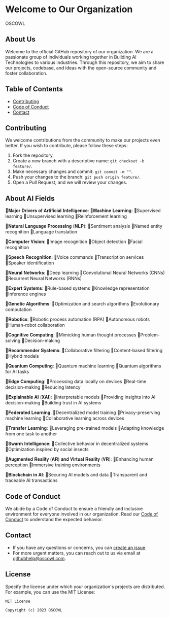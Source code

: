 # Welcome to Our Organization

OSCOWL

## About Us

Welcome to the official GitHub repository of our organization. We are a passionate group of individuals working together in Building AI Technologies to various industries. Through this repository, we aim to share our projects, codebase, and ideas with the open-source community and foster collaboration.

## Table of Contents
- [Contributing](#contributing)
- [Code of Conduct](#code-of-conduct)
- [Contact](#contact)

## Contributing

We welcome contributions from the community to make our projects even better. If you wish to contribute, please follow these steps:

1. Fork the repository.
2. Create a new branch with a descriptive name: `git checkout -b feature/`.
3. Make necessary changes and commit: `git commit -m ""`.
4. Push your changes to the branch: `git push origin feature/`.
5. Open a Pull Request, and we will review your changes.

## About AI Fields
🔹𝐌𝐚𝐣𝐨𝐫 𝐃𝐫𝐢𝐯𝐞𝐫𝐬 𝐨𝐟 𝐀𝐫𝐭𝐢𝐟𝐢𝐜𝐢𝐚𝐥 𝐈𝐧𝐭𝐞𝐥𝐥𝐢𝐠𝐞𝐧𝐜𝐞:
🔹𝐌𝐚𝐜𝐡𝐢𝐧𝐞 𝐋𝐞𝐚𝐫𝐧𝐢𝐧𝐠:
🔸Supervised learning
🔸Unsupervised learning
🔸Reinforcement learning

🔹𝐍𝐚𝐭𝐮𝐫𝐚𝐥 𝐋𝐚𝐧𝐠𝐮𝐚𝐠𝐞 𝐏𝐫𝐨𝐜𝐞𝐬𝐬𝐢𝐧𝐠 (𝐍𝐋𝐏):
🔸Sentiment analysis
🔸Named entity recognition
🔸Language translation

🔹𝐂𝐨𝐦𝐩𝐮𝐭𝐞𝐫 𝐕𝐢𝐬𝐢𝐨𝐧:
🔸Image recognition
🔸Object detection
🔸Facial recognition

🔹𝐒𝐩𝐞𝐞𝐜𝐡 𝐑𝐞𝐜𝐨𝐠𝐧𝐢𝐭𝐢𝐨𝐧:
🔸Voice commands
🔸Transcription services
🔸Speaker identification

🔹𝐍𝐞𝐮𝐫𝐚𝐥 𝐍𝐞𝐭𝐰𝐨𝐫𝐤𝐬:
🔸Deep learning
🔸Convolutional Neural Networks (CNNs)
🔸Recurrent Neural Networks (RNNs)

🔹𝐄𝐱𝐩𝐞𝐫𝐭 𝐒𝐲𝐬𝐭𝐞𝐦𝐬:
🔸Rule-based systems
🔸Knowledge representation
🔸Inference engines

🔹𝐆𝐞𝐧𝐞𝐭𝐢𝐜 𝐀𝐥𝐠𝐨𝐫𝐢𝐭𝐡𝐦𝐬:
🔸Optimization and search algorithms
🔸Evolutionary computation

🔹𝐑𝐨𝐛𝐨𝐭𝐢𝐜𝐬:
🔸Robotic process automation (RPA)
🔸Autonomous robots
🔸Human-robot collaboration

🔹𝐂𝐨𝐠𝐧𝐢𝐭𝐢𝐯𝐞 𝐂𝐨𝐦𝐩𝐮𝐭𝐢𝐧𝐠:
🔸Mimicking human thought processes
🔸Problem-solving
🔸Decision-making

🔹𝐑𝐞𝐜𝐨𝐦𝐦𝐞𝐧𝐝𝐞𝐫 𝐒𝐲𝐬𝐭𝐞𝐦𝐬:
🔸Collaborative filtering
🔸Content-based filtering
🔸Hybrid models

🔹𝐐𝐮𝐚𝐧𝐭𝐮𝐦 𝐂𝐨𝐦𝐩𝐮𝐭𝐢𝐧𝐠:
🔸Quantum machine learning
🔸Quantum algorithms for AI tasks

🔹𝐄𝐝𝐠𝐞 𝐂𝐨𝐦𝐩𝐮𝐭𝐢𝐧𝐠:
🔸Processing data locally on devices
🔸Real-time decision-making
🔸Reducing latency

🔹𝐄𝐱𝐩𝐥𝐚𝐢𝐧𝐚𝐛𝐥𝐞 𝐀𝐈 (𝐗𝐀𝐈):
🔸Interpretable models
🔸Providing insights into AI decision-making
🔸Building trust in AI systems

🔹𝐅𝐞𝐝𝐞𝐫𝐚𝐭𝐞𝐝 𝐋𝐞𝐚𝐫𝐧𝐢𝐧𝐠:
🔸Decentralized model training
🔸Privacy-preserving machine learning
🔸Collaborative learning across devices

🔹𝐓𝐫𝐚𝐧𝐬𝐟𝐞𝐫 𝐋𝐞𝐚𝐫𝐧𝐢𝐧𝐠:
🔸Leveraging pre-trained models
🔸Adapting knowledge from one task to another

🔹𝐒𝐰𝐚𝐫𝐦 𝐈𝐧𝐭𝐞𝐥𝐥𝐢𝐠𝐞𝐧𝐜𝐞:
🔸Collective behavior in decentralized systems
🔸Optimization inspired by social insects

🔹𝐀𝐮𝐠𝐦𝐞𝐧𝐭𝐞𝐝 𝐑𝐞𝐚𝐥𝐢𝐭𝐲 (𝐀𝐑) 𝐚𝐧𝐝 𝐕𝐢𝐫𝐭𝐮𝐚𝐥 𝐑𝐞𝐚𝐥𝐢𝐭𝐲 (𝐕𝐑):
🔸Enhancing human perception
🔸Immersive training environments

🔹𝐁𝐥𝐨𝐜𝐤𝐜𝐡𝐚𝐢𝐧 𝐢𝐧 𝐀𝐈:
🔸Securing AI models and data
🔸Transparent and traceable AI transactions
## Code of Conduct

We abide by a Code of Conduct to ensure a friendly and inclusive environment for everyone involved in our organization. Read our [Code of Conduct](https://github.com/OSCOWL/code_of_conduct) to understand the expected behavior.

## Contact

- If you have any questions or concerns, you can [create an issue](https://github.com/your-organization/your-repo/issues).
- For more urgent matters, you can reach out to us via email at [githubhelp@oscowl.com](mailto:aryuemaan@yahoo.com).

## License

Specify the license under which your organization's projects are distributed. For example, you can use the MIT License:

```
MIT License

Copyright (c) 2023 OSCOWL

```
